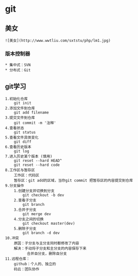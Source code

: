 # git

## 美女
	![美女](http://www.wwtliu.com/sxtstu/php/lm1.jpg)

### 版本控制器
	* 集中式：SVN
	* 分布式：Git

## git学习
	1.初始化仓库
		git init
	2.添加文件到仓库
		git add filename
	3.提交文件到仓库
		git commit -m '注释'
	4.查看状态
		git status
	5.查看文件具体变化
		git diff	
	6.查看历史版本
		git log
	7.进入历史某个版本 (慎用)
		git reset --hard HEAD^
		git reset --hard code
	8.工作区与暂存区
		工作区：代码区
		暂存区：git add的区域，当你git commit 把暂存区的内容提交到仓库
	9.分支操作
		1.创建分支并切换到分支
			git checkout -b dev
		2.查看子分支
			git branch
		3.合并子分支
			git merge dev
		4.分支之间的切换
			git checkout master(dev)
		5.删除子分支
			git branch -d dev
	10.冲突
		原因：子分支与主分支同时都修改了内容
		解决：手动将子分支和主分支的内容保存下来
			  合并自分支，删除自分支
	11.远程仓库：
		github：个人的、独立的
		码云：团队协作